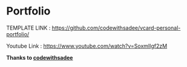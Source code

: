 # Portfolio

TEMPLATE LINK : https://github.com/codewithsadee/vcard-personal-portfolio/

Youtube Link  : https://www.youtube.com/watch?v=SoxmIlgf2zM

**Thanks to [codewithsadee](https://github.com/codewithsadee/)**
